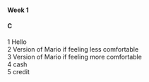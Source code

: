 #### Week 1 <br>
#### C <br>
1 Hello<br>
2 Version of Mario if feeling less comfortable<br>
3 Version of Mario if feeling more comfortable<br>
4 cash<br>
5 credit
